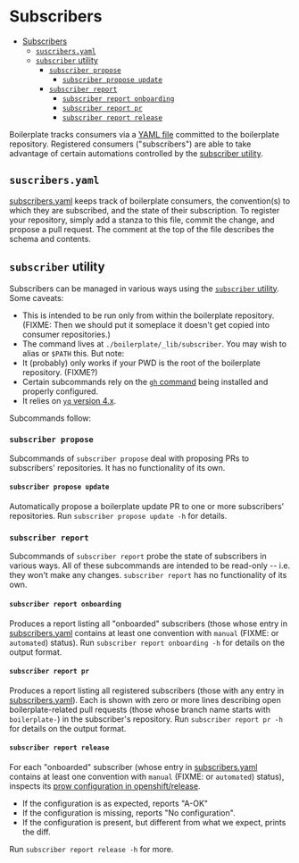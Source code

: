 # Subscribers

- [Subscribers](#subscribers)
  - [`suscribers.yaml`](#suscribersyaml)
  - [`subscriber` utility](#subscriber-utility)
    - [`subscriber propose`](#subscriber-propose)
      - [`subscriber propose update`](#subscriber-propose-update)
    - [`subscriber report`](#subscriber-report)
      - [`subscriber report onboarding`](#subscriber-report-onboarding)
      - [`subscriber report pr`](#subscriber-report-pr)
      - [`subscriber report release`](#subscriber-report-release)

Boilerplate tracks consumers via a [YAML file](#suscribersyaml) committed to the boilerplate repository.
Registered consumers ("subscribers") are able to take advantage of certain automations controlled by the [subscriber utility](#subscriber-utility).

## `suscribers.yaml`
[subscribers.yaml](../subscribers.yaml) keeps track of boilerplate consumers, the convention(s) to which they are subscribed, and the state of their subscription.
To register your repository, simply add a stanza to this file, commit the change, and propose a pull request.
The comment at the top of the file describes the schema and contents.

## `subscriber` utility
Subscribers can be managed in various ways using the [`subscriber` utility](../boilerplate/_lib/subscriber).
Some caveats:
- This is intended to be run only from within the boilerplate repository. (FIXME: Then we should put it someplace it doesn't get copied into consumer repositories.)
- The command lives at `./boilerplate/_lib/subscriber`. You may wish to alias or `$PATH` this. But note:
- It (probably) only works if your PWD is the root of the boilerplate repository. (FIXME?)
- Certain subcommands rely on the [`gh` command](https://github.com/cli/cli) being installed and properly configured.
- It relies on [`yq` version 4.x](https://mikefarah.gitbook.io/yq/v/v4.x/).

Subcommands follow:

### `subscriber propose`
Subcommands of `subscriber propose` deal with proposing PRs to subscribers' repositories.
It has no functionality of its own.

#### `subscriber propose update`
Automatically propose a boilerplate update PR to one or more subscribers' repositories.
Run `subscriber propose update -h` for details.

### `subscriber report`
Subcommands of `subscriber report` probe the state of subscribers in various ways.
All of these subcommands are intended to be read-only -- i.e. they won't make any changes.
`subscriber report` has no functionality of its own.

#### `subscriber report onboarding`
Produces a report listing all "onboarded" subscribers (those whose entry in [subscribers.yaml](../subscribers.yaml) contains at least one convention with `manual` (FIXME: or `automated`) status).
Run `subscriber report onboarding -h` for details on the output format.

#### `subscriber report pr`
Produces a report listing all registered subscribers (those with any entry in [subscribers.yaml](../subscribers.yaml)).
Each is shown with zero or more lines describing open boilerplate-related pull requests (those whose branch name starts with `boilerplate-`) in the subscriber's repository.
Run `subscriber report pr -h` for details on the output format.

#### `subscriber report release`
For each "onboarded" subscriber (whose entry in [subscribers.yaml](../subscribers.yaml) contains at least one convention with `manual` (FIXME: or `automated`) status), inspects its [prow configuration in openshift/release](https://github.com/openshift/release/tree/master/ci-operator/config/).
- If the configuration is as expected, reports "A-OK"
- If the configuration is missing, reports "No configuration".
- If the configuration is present, but different from what we expect, prints the diff.

Run `subscriber report release -h` for more.
